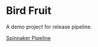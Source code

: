 # Bird Fruit

A demo project for release pipeline.

[Spinnaker Pipeline](https://spinnaker.prod.lkt.is/#/applications/birdfruit)

